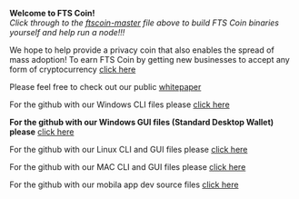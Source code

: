 **Welcome to FTS Coin!**\
*Click through to the [ftscoin-master](https://github.com/ProjectFTS/FTS_COIN/tree/master/ftscoin-master) file above to build FTS Coin binaries yourself and help run a node!!!*

We hope to help provide a privacy coin that also enables the spread of mass adoption!
To earn FTS Coin by getting new businesses to accept any form of cryptocurrency [click here](https://ftsmothership.info)

Please feel free to check out our public [whitepaper](https://github.com/ProjectFTS/WhitePaper)

For the github with our Windows CLI files please [click here](https://github.com/ProjectFTS/FTS_COIN_LINUX)

**For the github with our Windows GUI files (Standard Desktop Wallet) please** [click here](https://github.com/ProjectFTS/FTS_COIN_WINDOWS_GUI)

For the github with our Linux CLI and GUI files please [click here](https://github.com/ProjectFTS/FTS_COIN_LINUX)

For the github with our MAC CLI and GUI files please [click here](https://github.com/ProjectFTS/FTS_COIN_MAC)

For the github with our mobila app dev source files [click here](https://github.com/ProjectFTS/FTS_MOBILE) 

